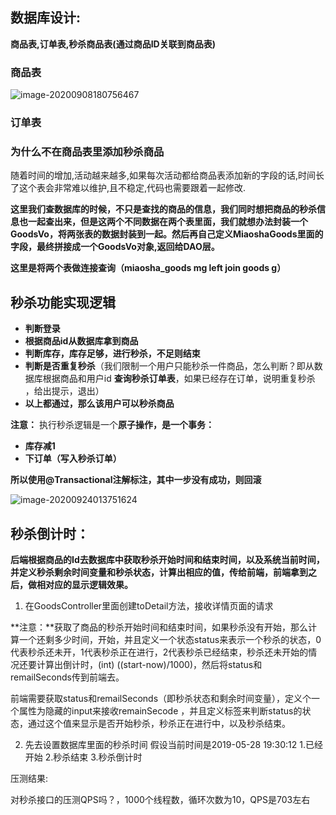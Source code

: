 ## 数据库设计:

**商品表,订单表,秒杀商品表(通过商品ID关联到商品表)**

### 商品表

![image-20200908180756467](C:\Users\zhouz\AppData\Roaming\Typora\typora-user-images\image-20200908180756467.png)

### 订单表







### 为什么不在商品表里添加秒杀商品

随着时间的增加,活动越来越多,如果每次活动都给商品表添加新的字段的话,时间长了这个表会非常难以维护,且不稳定,代码也需要跟着一起修改.

**这里我们查数据库的时候，不只是查找的商品的信息，我们同时想把商品的秒杀信息也一起查出来，但是这两个不同数据在两个表里面，我们就想办法封装一个GoodsVo，将两张表的数据封装到一起。然后再自己定义MiaoshaGoods里面的字段，最终拼接成一个GoodsVo对象,返回给DAO层。**

**这里是将两个表做连接查询（miaosha_goods mg left join goods g）**



## 秒杀功能实现逻辑

- **判断登录**
- **根据商品id从数据库拿到商品**
- **判断库存，库存足够，进行秒杀，不足则结束**
- **判断是否重复秒杀**（我们限制一个用户只能秒杀一件商品，怎么判断？即从数据库根据商品和用户id **查询秒杀订单表**，如果已经存在订单，说明重复秒杀 ，给出提示，退出）
- **以上都通过，那么该用户可以秒杀商品**

**注意：**
执行秒杀逻辑是一个**原子操作，是一个事务：**

- **库存减1**
- **下订单（写入秒杀订单）**

**所以使用@Transactional注解标注，其中一步没有成功，则回滚**

![image-20200924013751624](C:\Users\zhouz\AppData\Roaming\Typora\typora-user-images\image-20200924013751624.png)



## 秒杀倒计时：

**后端根据商品的Id去数据库中获取秒杀开始时间和结束时间，以及系统当前时间，并定义秒杀剩余时间变量和秒杀状态，计算出相应的值，传给前端，前端拿到之后，做相对应的显示逻辑效果。**

1. 在GoodsController里面创建toDetail方法，接收详情页面的请求

**注意：**获取了商品的秒杀开始时间和结束时间，如果秒杀没有开始，那么计算一个还剩多少时间，开始，并且定义一个状态status来表示一个秒杀的状态，0代表秒杀还未开，1代表秒杀正在进行，2代表秒杀已经结束，秒杀还未开始的情况还要计算出倒计时，(int) ((start-now)/1000)，然后将status和
remailSeconds传到前端去。

前端需要获取status和remailSeconds（即秒杀状态和剩余时间变量），定义个一个属性为隐藏的input来接收remainSecode ，并且定义标签来判断status的状态，通过这个值来显示是否开始秒杀，秒杀正在进行中，以及秒杀结束。

2. 先去设置数据库里面的秒杀时间
   假设当前时间是2019-05-28 19:30:12
   1.已经开始
   2.秒杀结束
   3.秒杀倒计时



压测结果:

对秒杀接口的压测QPS吗？，1000个线程数，循环次数为10，QPS是703左右

